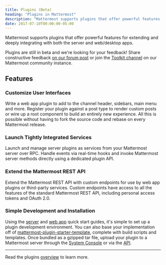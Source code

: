 ```yaml
---
title: Plugins (Beta)
heading: "Plugins in Mattermost"
description: "Mattermost supports plugins that offer powerful features for extending and deeply integrating with both the server and web/desktop apps."
date: 2017-07-10T00:00:00-05:00
---
```


Mattermost supports plugins that offer powerful features for extending and deeply integrating with both the server and web/desktop apps.

Plugins are still in beta and we're looking for your feedback! Share constructive feedback [on our forum post](https://forum.mattermost.org/t/plugin-system-upgrade-in-mattermost-5-2/5498) or join the [Toolkit channel](https://community.mattermost.com/core/channels/developer-toolkit) on our Mattermost community instance.

## Features

### Customize User Interfaces
Write a web app plugin to add to the channel header, sidebars, main menu and more. Register your plugin against a post type to render custom posts or wire up a root component to build an entirely new experience. All this is possible without having to fork the source code and rebase on every Mattermost release.

### Launch Tightly Integrated Services
Launch and manage server plugins as services from your Mattermost server over RPC. Handle events via real-time hooks and invoke Mattermost server methods directly using a dedicated plugin API.

### Extend the Mattermost REST API
Extend the Mattermost REST API with custom endpoints for use by web app plugins or third-party services. Custom endpoints have access to all the features of the standard Mattermost REST API, including personal access tokens and OAuth 2.0.

### Simple Development and Installation
Using the [server](/extend/plugins/server/hello-world/) and [web app](/extend/plugins/webapp/hello-world/) quick start guides, it's simple to set up a plugin development environment. You can also base your implementation off of [mattermost-plugin-starter-template](https://github.com/mattermost/mattermost-plugin-starter-template), complete with build scripts and templates. Once bundled as a gzipped tar file, upload your plugin to a Mattermost server through the [System Console](https://about.mattermost.com/default-plugin-uploads/) or via the [API](https://api.mattermost.com/#tag/plugins).

----
Read the plugins [overview](/extend/plugins/overview/) to learn more.
